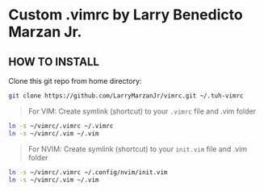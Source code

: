 # Custom .vimrc by Larry Benedicto Marzan Jr.
   
## HOW TO INSTALL

Clone this git repo from home directory:
```bash
git clone https://github.com/LarryMarzanJr/vimrc.git ~/.tuh-vimrc
```
> For VIM:
Create symlink (shortcut) to your `.vimrc` file and .vim folder 
```bash
ln -s ~/vimrc/.vimrc ~/.vimrc
ln -s ~/vimrc/.vim ~/.vim
```

> For NVIM:
Create symlink (shortcut) to your `init.vim` file and .vim folder 
```bash
ln -s ~/vimrc/.vimrc ~/.config/nvim/init.vim
ln -s ~/vimrc/.vim ~/.vim
```

